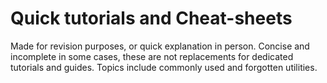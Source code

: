 # Quick tutorials and Cheat-sheets
Made for revision purposes, or quick explanation in person. Concise and incomplete in some cases, these are not replacements for dedicated tutorials and guides. Topics include commonly used and forgotten utilities.
